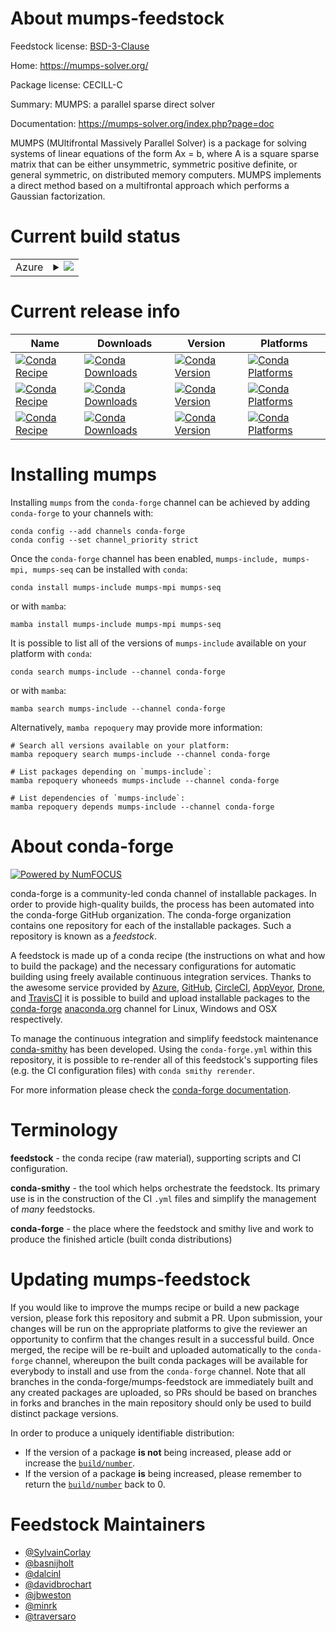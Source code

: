 About mumps-feedstock
=====================

Feedstock license: [BSD-3-Clause](https://github.com/conda-forge/mumps-feedstock/blob/main/LICENSE.txt)

Home: https://mumps-solver.org/

Package license: CECILL-C

Summary: MUMPS: a parallel sparse direct solver

Documentation: https://mumps-solver.org/index.php?page=doc

MUMPS (MUltifrontal Massively Parallel Solver) is a package for solving
systems of linear equations of the form Ax = b, where A is a square sparse
matrix that can be either unsymmetric, symmetric positive definite, or
general symmetric, on distributed memory computers. MUMPS implements a
direct method based on a multifrontal approach which performs a Gaussian
factorization.

Current build status
====================


<table>
    
  <tr>
    <td>Azure</td>
    <td>
      <details>
        <summary>
          <a href="https://dev.azure.com/conda-forge/feedstock-builds/_build/latest?definitionId=653&branchName=main">
            <img src="https://dev.azure.com/conda-forge/feedstock-builds/_apis/build/status/mumps-feedstock?branchName=main">
          </a>
        </summary>
        <table>
          <thead><tr><th>Variant</th><th>Status</th></tr></thead>
          <tbody><tr>
              <td>linux_64_mpimpichscotch_intsize32</td>
              <td>
                <a href="https://dev.azure.com/conda-forge/feedstock-builds/_build/latest?definitionId=653&branchName=main">
                  <img src="https://dev.azure.com/conda-forge/feedstock-builds/_apis/build/status/mumps-feedstock?branchName=main&jobName=linux&configuration=linux%20linux_64_mpimpichscotch_intsize32" alt="variant">
                </a>
              </td>
            </tr><tr>
              <td>linux_64_mpimpichscotch_intsize64</td>
              <td>
                <a href="https://dev.azure.com/conda-forge/feedstock-builds/_build/latest?definitionId=653&branchName=main">
                  <img src="https://dev.azure.com/conda-forge/feedstock-builds/_apis/build/status/mumps-feedstock?branchName=main&jobName=linux&configuration=linux%20linux_64_mpimpichscotch_intsize64" alt="variant">
                </a>
              </td>
            </tr><tr>
              <td>linux_64_mpinompiscotch_intsize32</td>
              <td>
                <a href="https://dev.azure.com/conda-forge/feedstock-builds/_build/latest?definitionId=653&branchName=main">
                  <img src="https://dev.azure.com/conda-forge/feedstock-builds/_apis/build/status/mumps-feedstock?branchName=main&jobName=linux&configuration=linux%20linux_64_mpinompiscotch_intsize32" alt="variant">
                </a>
              </td>
            </tr><tr>
              <td>linux_64_mpinompiscotch_intsize64</td>
              <td>
                <a href="https://dev.azure.com/conda-forge/feedstock-builds/_build/latest?definitionId=653&branchName=main">
                  <img src="https://dev.azure.com/conda-forge/feedstock-builds/_apis/build/status/mumps-feedstock?branchName=main&jobName=linux&configuration=linux%20linux_64_mpinompiscotch_intsize64" alt="variant">
                </a>
              </td>
            </tr><tr>
              <td>linux_64_mpiopenmpiscotch_intsize32</td>
              <td>
                <a href="https://dev.azure.com/conda-forge/feedstock-builds/_build/latest?definitionId=653&branchName=main">
                  <img src="https://dev.azure.com/conda-forge/feedstock-builds/_apis/build/status/mumps-feedstock?branchName=main&jobName=linux&configuration=linux%20linux_64_mpiopenmpiscotch_intsize32" alt="variant">
                </a>
              </td>
            </tr><tr>
              <td>linux_64_mpiopenmpiscotch_intsize64</td>
              <td>
                <a href="https://dev.azure.com/conda-forge/feedstock-builds/_build/latest?definitionId=653&branchName=main">
                  <img src="https://dev.azure.com/conda-forge/feedstock-builds/_apis/build/status/mumps-feedstock?branchName=main&jobName=linux&configuration=linux%20linux_64_mpiopenmpiscotch_intsize64" alt="variant">
                </a>
              </td>
            </tr><tr>
              <td>linux_aarch64_mpimpichscotch_intsize32</td>
              <td>
                <a href="https://dev.azure.com/conda-forge/feedstock-builds/_build/latest?definitionId=653&branchName=main">
                  <img src="https://dev.azure.com/conda-forge/feedstock-builds/_apis/build/status/mumps-feedstock?branchName=main&jobName=linux&configuration=linux%20linux_aarch64_mpimpichscotch_intsize32" alt="variant">
                </a>
              </td>
            </tr><tr>
              <td>linux_aarch64_mpimpichscotch_intsize64</td>
              <td>
                <a href="https://dev.azure.com/conda-forge/feedstock-builds/_build/latest?definitionId=653&branchName=main">
                  <img src="https://dev.azure.com/conda-forge/feedstock-builds/_apis/build/status/mumps-feedstock?branchName=main&jobName=linux&configuration=linux%20linux_aarch64_mpimpichscotch_intsize64" alt="variant">
                </a>
              </td>
            </tr><tr>
              <td>linux_aarch64_mpinompiscotch_intsize32</td>
              <td>
                <a href="https://dev.azure.com/conda-forge/feedstock-builds/_build/latest?definitionId=653&branchName=main">
                  <img src="https://dev.azure.com/conda-forge/feedstock-builds/_apis/build/status/mumps-feedstock?branchName=main&jobName=linux&configuration=linux%20linux_aarch64_mpinompiscotch_intsize32" alt="variant">
                </a>
              </td>
            </tr><tr>
              <td>linux_aarch64_mpinompiscotch_intsize64</td>
              <td>
                <a href="https://dev.azure.com/conda-forge/feedstock-builds/_build/latest?definitionId=653&branchName=main">
                  <img src="https://dev.azure.com/conda-forge/feedstock-builds/_apis/build/status/mumps-feedstock?branchName=main&jobName=linux&configuration=linux%20linux_aarch64_mpinompiscotch_intsize64" alt="variant">
                </a>
              </td>
            </tr><tr>
              <td>linux_aarch64_mpiopenmpiscotch_intsize32</td>
              <td>
                <a href="https://dev.azure.com/conda-forge/feedstock-builds/_build/latest?definitionId=653&branchName=main">
                  <img src="https://dev.azure.com/conda-forge/feedstock-builds/_apis/build/status/mumps-feedstock?branchName=main&jobName=linux&configuration=linux%20linux_aarch64_mpiopenmpiscotch_intsize32" alt="variant">
                </a>
              </td>
            </tr><tr>
              <td>linux_aarch64_mpiopenmpiscotch_intsize64</td>
              <td>
                <a href="https://dev.azure.com/conda-forge/feedstock-builds/_build/latest?definitionId=653&branchName=main">
                  <img src="https://dev.azure.com/conda-forge/feedstock-builds/_apis/build/status/mumps-feedstock?branchName=main&jobName=linux&configuration=linux%20linux_aarch64_mpiopenmpiscotch_intsize64" alt="variant">
                </a>
              </td>
            </tr><tr>
              <td>linux_ppc64le_mpimpichscotch_intsize32</td>
              <td>
                <a href="https://dev.azure.com/conda-forge/feedstock-builds/_build/latest?definitionId=653&branchName=main">
                  <img src="https://dev.azure.com/conda-forge/feedstock-builds/_apis/build/status/mumps-feedstock?branchName=main&jobName=linux&configuration=linux%20linux_ppc64le_mpimpichscotch_intsize32" alt="variant">
                </a>
              </td>
            </tr><tr>
              <td>linux_ppc64le_mpimpichscotch_intsize64</td>
              <td>
                <a href="https://dev.azure.com/conda-forge/feedstock-builds/_build/latest?definitionId=653&branchName=main">
                  <img src="https://dev.azure.com/conda-forge/feedstock-builds/_apis/build/status/mumps-feedstock?branchName=main&jobName=linux&configuration=linux%20linux_ppc64le_mpimpichscotch_intsize64" alt="variant">
                </a>
              </td>
            </tr><tr>
              <td>linux_ppc64le_mpinompiscotch_intsize32</td>
              <td>
                <a href="https://dev.azure.com/conda-forge/feedstock-builds/_build/latest?definitionId=653&branchName=main">
                  <img src="https://dev.azure.com/conda-forge/feedstock-builds/_apis/build/status/mumps-feedstock?branchName=main&jobName=linux&configuration=linux%20linux_ppc64le_mpinompiscotch_intsize32" alt="variant">
                </a>
              </td>
            </tr><tr>
              <td>linux_ppc64le_mpinompiscotch_intsize64</td>
              <td>
                <a href="https://dev.azure.com/conda-forge/feedstock-builds/_build/latest?definitionId=653&branchName=main">
                  <img src="https://dev.azure.com/conda-forge/feedstock-builds/_apis/build/status/mumps-feedstock?branchName=main&jobName=linux&configuration=linux%20linux_ppc64le_mpinompiscotch_intsize64" alt="variant">
                </a>
              </td>
            </tr><tr>
              <td>linux_ppc64le_mpiopenmpiscotch_intsize32</td>
              <td>
                <a href="https://dev.azure.com/conda-forge/feedstock-builds/_build/latest?definitionId=653&branchName=main">
                  <img src="https://dev.azure.com/conda-forge/feedstock-builds/_apis/build/status/mumps-feedstock?branchName=main&jobName=linux&configuration=linux%20linux_ppc64le_mpiopenmpiscotch_intsize32" alt="variant">
                </a>
              </td>
            </tr><tr>
              <td>linux_ppc64le_mpiopenmpiscotch_intsize64</td>
              <td>
                <a href="https://dev.azure.com/conda-forge/feedstock-builds/_build/latest?definitionId=653&branchName=main">
                  <img src="https://dev.azure.com/conda-forge/feedstock-builds/_apis/build/status/mumps-feedstock?branchName=main&jobName=linux&configuration=linux%20linux_ppc64le_mpiopenmpiscotch_intsize64" alt="variant">
                </a>
              </td>
            </tr><tr>
              <td>osx_64_mpimpichscotch_intsize32</td>
              <td>
                <a href="https://dev.azure.com/conda-forge/feedstock-builds/_build/latest?definitionId=653&branchName=main">
                  <img src="https://dev.azure.com/conda-forge/feedstock-builds/_apis/build/status/mumps-feedstock?branchName=main&jobName=osx&configuration=osx%20osx_64_mpimpichscotch_intsize32" alt="variant">
                </a>
              </td>
            </tr><tr>
              <td>osx_64_mpimpichscotch_intsize64</td>
              <td>
                <a href="https://dev.azure.com/conda-forge/feedstock-builds/_build/latest?definitionId=653&branchName=main">
                  <img src="https://dev.azure.com/conda-forge/feedstock-builds/_apis/build/status/mumps-feedstock?branchName=main&jobName=osx&configuration=osx%20osx_64_mpimpichscotch_intsize64" alt="variant">
                </a>
              </td>
            </tr><tr>
              <td>osx_64_mpinompiscotch_intsize32</td>
              <td>
                <a href="https://dev.azure.com/conda-forge/feedstock-builds/_build/latest?definitionId=653&branchName=main">
                  <img src="https://dev.azure.com/conda-forge/feedstock-builds/_apis/build/status/mumps-feedstock?branchName=main&jobName=osx&configuration=osx%20osx_64_mpinompiscotch_intsize32" alt="variant">
                </a>
              </td>
            </tr><tr>
              <td>osx_64_mpinompiscotch_intsize64</td>
              <td>
                <a href="https://dev.azure.com/conda-forge/feedstock-builds/_build/latest?definitionId=653&branchName=main">
                  <img src="https://dev.azure.com/conda-forge/feedstock-builds/_apis/build/status/mumps-feedstock?branchName=main&jobName=osx&configuration=osx%20osx_64_mpinompiscotch_intsize64" alt="variant">
                </a>
              </td>
            </tr><tr>
              <td>osx_64_mpiopenmpiscotch_intsize32</td>
              <td>
                <a href="https://dev.azure.com/conda-forge/feedstock-builds/_build/latest?definitionId=653&branchName=main">
                  <img src="https://dev.azure.com/conda-forge/feedstock-builds/_apis/build/status/mumps-feedstock?branchName=main&jobName=osx&configuration=osx%20osx_64_mpiopenmpiscotch_intsize32" alt="variant">
                </a>
              </td>
            </tr><tr>
              <td>osx_64_mpiopenmpiscotch_intsize64</td>
              <td>
                <a href="https://dev.azure.com/conda-forge/feedstock-builds/_build/latest?definitionId=653&branchName=main">
                  <img src="https://dev.azure.com/conda-forge/feedstock-builds/_apis/build/status/mumps-feedstock?branchName=main&jobName=osx&configuration=osx%20osx_64_mpiopenmpiscotch_intsize64" alt="variant">
                </a>
              </td>
            </tr><tr>
              <td>osx_arm64_mpimpichscotch_intsize32</td>
              <td>
                <a href="https://dev.azure.com/conda-forge/feedstock-builds/_build/latest?definitionId=653&branchName=main">
                  <img src="https://dev.azure.com/conda-forge/feedstock-builds/_apis/build/status/mumps-feedstock?branchName=main&jobName=osx&configuration=osx%20osx_arm64_mpimpichscotch_intsize32" alt="variant">
                </a>
              </td>
            </tr><tr>
              <td>osx_arm64_mpimpichscotch_intsize64</td>
              <td>
                <a href="https://dev.azure.com/conda-forge/feedstock-builds/_build/latest?definitionId=653&branchName=main">
                  <img src="https://dev.azure.com/conda-forge/feedstock-builds/_apis/build/status/mumps-feedstock?branchName=main&jobName=osx&configuration=osx%20osx_arm64_mpimpichscotch_intsize64" alt="variant">
                </a>
              </td>
            </tr><tr>
              <td>osx_arm64_mpinompiscotch_intsize32</td>
              <td>
                <a href="https://dev.azure.com/conda-forge/feedstock-builds/_build/latest?definitionId=653&branchName=main">
                  <img src="https://dev.azure.com/conda-forge/feedstock-builds/_apis/build/status/mumps-feedstock?branchName=main&jobName=osx&configuration=osx%20osx_arm64_mpinompiscotch_intsize32" alt="variant">
                </a>
              </td>
            </tr><tr>
              <td>osx_arm64_mpinompiscotch_intsize64</td>
              <td>
                <a href="https://dev.azure.com/conda-forge/feedstock-builds/_build/latest?definitionId=653&branchName=main">
                  <img src="https://dev.azure.com/conda-forge/feedstock-builds/_apis/build/status/mumps-feedstock?branchName=main&jobName=osx&configuration=osx%20osx_arm64_mpinompiscotch_intsize64" alt="variant">
                </a>
              </td>
            </tr><tr>
              <td>osx_arm64_mpiopenmpiscotch_intsize32</td>
              <td>
                <a href="https://dev.azure.com/conda-forge/feedstock-builds/_build/latest?definitionId=653&branchName=main">
                  <img src="https://dev.azure.com/conda-forge/feedstock-builds/_apis/build/status/mumps-feedstock?branchName=main&jobName=osx&configuration=osx%20osx_arm64_mpiopenmpiscotch_intsize32" alt="variant">
                </a>
              </td>
            </tr><tr>
              <td>osx_arm64_mpiopenmpiscotch_intsize64</td>
              <td>
                <a href="https://dev.azure.com/conda-forge/feedstock-builds/_build/latest?definitionId=653&branchName=main">
                  <img src="https://dev.azure.com/conda-forge/feedstock-builds/_apis/build/status/mumps-feedstock?branchName=main&jobName=osx&configuration=osx%20osx_arm64_mpiopenmpiscotch_intsize64" alt="variant">
                </a>
              </td>
            </tr><tr>
              <td>win_64</td>
              <td>
                <a href="https://dev.azure.com/conda-forge/feedstock-builds/_build/latest?definitionId=653&branchName=main">
                  <img src="https://dev.azure.com/conda-forge/feedstock-builds/_apis/build/status/mumps-feedstock?branchName=main&jobName=win&configuration=win%20win_64_" alt="variant">
                </a>
              </td>
            </tr>
          </tbody>
        </table>
      </details>
    </td>
  </tr>
</table>

Current release info
====================

| Name | Downloads | Version | Platforms |
| --- | --- | --- | --- |
| [![Conda Recipe](https://img.shields.io/badge/recipe-mumps--include-green.svg)](https://anaconda.org/conda-forge/mumps-include) | [![Conda Downloads](https://img.shields.io/conda/dn/conda-forge/mumps-include.svg)](https://anaconda.org/conda-forge/mumps-include) | [![Conda Version](https://img.shields.io/conda/vn/conda-forge/mumps-include.svg)](https://anaconda.org/conda-forge/mumps-include) | [![Conda Platforms](https://img.shields.io/conda/pn/conda-forge/mumps-include.svg)](https://anaconda.org/conda-forge/mumps-include) |
| [![Conda Recipe](https://img.shields.io/badge/recipe-mumps--mpi-green.svg)](https://anaconda.org/conda-forge/mumps-mpi) | [![Conda Downloads](https://img.shields.io/conda/dn/conda-forge/mumps-mpi.svg)](https://anaconda.org/conda-forge/mumps-mpi) | [![Conda Version](https://img.shields.io/conda/vn/conda-forge/mumps-mpi.svg)](https://anaconda.org/conda-forge/mumps-mpi) | [![Conda Platforms](https://img.shields.io/conda/pn/conda-forge/mumps-mpi.svg)](https://anaconda.org/conda-forge/mumps-mpi) |
| [![Conda Recipe](https://img.shields.io/badge/recipe-mumps--seq-green.svg)](https://anaconda.org/conda-forge/mumps-seq) | [![Conda Downloads](https://img.shields.io/conda/dn/conda-forge/mumps-seq.svg)](https://anaconda.org/conda-forge/mumps-seq) | [![Conda Version](https://img.shields.io/conda/vn/conda-forge/mumps-seq.svg)](https://anaconda.org/conda-forge/mumps-seq) | [![Conda Platforms](https://img.shields.io/conda/pn/conda-forge/mumps-seq.svg)](https://anaconda.org/conda-forge/mumps-seq) |

Installing mumps
================

Installing `mumps` from the `conda-forge` channel can be achieved by adding `conda-forge` to your channels with:

```
conda config --add channels conda-forge
conda config --set channel_priority strict
```

Once the `conda-forge` channel has been enabled, `mumps-include, mumps-mpi, mumps-seq` can be installed with `conda`:

```
conda install mumps-include mumps-mpi mumps-seq
```

or with `mamba`:

```
mamba install mumps-include mumps-mpi mumps-seq
```

It is possible to list all of the versions of `mumps-include` available on your platform with `conda`:

```
conda search mumps-include --channel conda-forge
```

or with `mamba`:

```
mamba search mumps-include --channel conda-forge
```

Alternatively, `mamba repoquery` may provide more information:

```
# Search all versions available on your platform:
mamba repoquery search mumps-include --channel conda-forge

# List packages depending on `mumps-include`:
mamba repoquery whoneeds mumps-include --channel conda-forge

# List dependencies of `mumps-include`:
mamba repoquery depends mumps-include --channel conda-forge
```


About conda-forge
=================

[![Powered by
NumFOCUS](https://img.shields.io/badge/powered%20by-NumFOCUS-orange.svg?style=flat&colorA=E1523D&colorB=007D8A)](https://numfocus.org)

conda-forge is a community-led conda channel of installable packages.
In order to provide high-quality builds, the process has been automated into the
conda-forge GitHub organization. The conda-forge organization contains one repository
for each of the installable packages. Such a repository is known as a *feedstock*.

A feedstock is made up of a conda recipe (the instructions on what and how to build
the package) and the necessary configurations for automatic building using freely
available continuous integration services. Thanks to the awesome service provided by
[Azure](https://azure.microsoft.com/en-us/services/devops/), [GitHub](https://github.com/),
[CircleCI](https://circleci.com/), [AppVeyor](https://www.appveyor.com/),
[Drone](https://cloud.drone.io/welcome), and [TravisCI](https://travis-ci.com/)
it is possible to build and upload installable packages to the
[conda-forge](https://anaconda.org/conda-forge) [anaconda.org](https://anaconda.org/)
channel for Linux, Windows and OSX respectively.

To manage the continuous integration and simplify feedstock maintenance
[conda-smithy](https://github.com/conda-forge/conda-smithy) has been developed.
Using the ``conda-forge.yml`` within this repository, it is possible to re-render all of
this feedstock's supporting files (e.g. the CI configuration files) with ``conda smithy rerender``.

For more information please check the [conda-forge documentation](https://conda-forge.org/docs/).

Terminology
===========

**feedstock** - the conda recipe (raw material), supporting scripts and CI configuration.

**conda-smithy** - the tool which helps orchestrate the feedstock.
                   Its primary use is in the construction of the CI ``.yml`` files
                   and simplify the management of *many* feedstocks.

**conda-forge** - the place where the feedstock and smithy live and work to
                  produce the finished article (built conda distributions)


Updating mumps-feedstock
========================

If you would like to improve the mumps recipe or build a new
package version, please fork this repository and submit a PR. Upon submission,
your changes will be run on the appropriate platforms to give the reviewer an
opportunity to confirm that the changes result in a successful build. Once
merged, the recipe will be re-built and uploaded automatically to the
`conda-forge` channel, whereupon the built conda packages will be available for
everybody to install and use from the `conda-forge` channel.
Note that all branches in the conda-forge/mumps-feedstock are
immediately built and any created packages are uploaded, so PRs should be based
on branches in forks and branches in the main repository should only be used to
build distinct package versions.

In order to produce a uniquely identifiable distribution:
 * If the version of a package **is not** being increased, please add or increase
   the [``build/number``](https://docs.conda.io/projects/conda-build/en/latest/resources/define-metadata.html#build-number-and-string).
 * If the version of a package **is** being increased, please remember to return
   the [``build/number``](https://docs.conda.io/projects/conda-build/en/latest/resources/define-metadata.html#build-number-and-string)
   back to 0.

Feedstock Maintainers
=====================

* [@SylvainCorlay](https://github.com/SylvainCorlay/)
* [@basnijholt](https://github.com/basnijholt/)
* [@dalcinl](https://github.com/dalcinl/)
* [@davidbrochart](https://github.com/davidbrochart/)
* [@jbweston](https://github.com/jbweston/)
* [@minrk](https://github.com/minrk/)
* [@traversaro](https://github.com/traversaro/)

